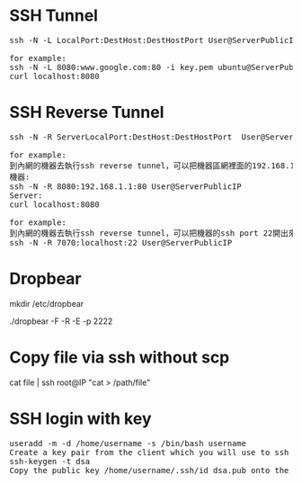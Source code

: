 # SSH Tunnel

<pre>
ssh -N -L LocalPort:DestHost:DestHostPort User@ServerPublicIP

for example:
ssh -N -L 8080:www.google.com:80 -i key.pem ubuntu@ServerPublicIP
curl localhost:8080
</pre>

# SSH Reverse Tunnel

<pre>
ssh -N -R ServerLocalPort:DestHost:DestHostPort  User@ServerPublicIP

for example:
到內網的機器去執行ssh reverse tunnel，可以把機器區網裡面的192.168.1.1:80開出來，然後就可以去Server連8080
機器:
ssh -N -R 8080:192.168.1.1:80 User@ServerPublicIP
Server:
curl localhost:8080

for example:
到內網的機器去執行ssh reverse tunnel，可以把機器的ssh port 22開出來，然後就可以去Server用ssh localhost:7070
ssh -N -R 7070:localhost:22 User@ServerPublicIP
</pre>

# Dropbear
mkdir /etc/dropbear

./dropbear -F -R -E -p 2222

# Copy file via ssh without scp
cat file | ssh root@IP "cat > /path/file"

# SSH login with key

<pre>
useradd -m -d /home/username -s /bin/bash username
Create a key pair from the client which you will use to ssh from: 
ssh-keygen -t dsa
Copy the public key /home/username/.ssh/id_dsa.pub onto the ssh server into /home/username/.ssh/authorized_keys
</pre>
